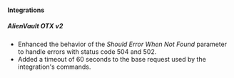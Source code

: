 
#### Integrations

##### AlienVault OTX v2

- Enhanced the behavior of the *Should Error When Not Found* parameter to handle errors with status code 504 and 502.
- Added a timeout of 60 seconds to the base request used by the integration's commands.
